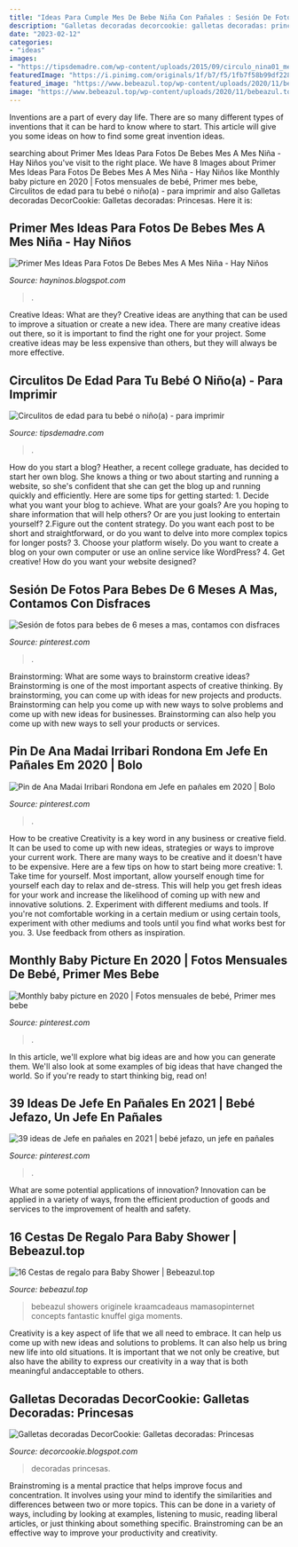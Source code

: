 ```yaml
---
title: "Ideas Para Cumple Mes De Bebe Niña Con Pañales : Sesión De Fotos Para Bebes De 6 Meses A Mas, Contamos Con Disfraces"
description: "Galletas decoradas decorcookie: galletas decoradas: princesas"
date: "2023-02-12"
categories:
- "ideas"
images:
- "https://tipsdemadre.com/wp-content/uploads/2015/09/circulo_nina01_mes.jpg"
featuredImage: "https://i.pinimg.com/originals/1f/b7/f5/1fb7f58b99df228bbfe2cf645e18289d.jpg"
featured_image: "https://www.bebeazul.top/wp-content/uploads/2020/11/bebeazul.top-12-5.jpg"
image: "https://www.bebeazul.top/wp-content/uploads/2020/11/bebeazul.top-12-5.jpg"
---
```



Inventions are a part of every day life. There are so many different types of inventions that it can be hard to know where to start. This article will give you some ideas on how to find some great invention ideas.

	

		
searching about Primer Mes Ideas Para Fotos De Bebes Mes A Mes Niña - Hay Niños you've visit to the right place. We have 8 Images about Primer Mes Ideas Para Fotos De Bebes Mes A Mes Niña - Hay Niños like Monthly baby picture en 2020 | Fotos mensuales de bebé, Primer mes bebe, Circulitos de edad para tu bebé o niño(a) - para imprimir and also Galletas decoradas DecorCookie: Galletas decoradas: Princesas. Here it is:
		
    
## Primer Mes Ideas Para Fotos De Bebes Mes A Mes Niña - Hay Niños

<img loading=lazy src="https://i.pinimg.com/originals/1f/b7/f5/1fb7f58b99df228bbfe2cf645e18289d.jpg" onerror="this.onerror=null;this.src='https://tse2.mm.bing.net/th?id=OIP.9v-UQHPyJZarbbBQbOApngAAAA&amp;pid=15.1';" alt="Primer Mes Ideas Para Fotos De Bebes Mes A Mes Niña - Hay Niños">

_Source: hayninos.blogspot.com_

>. 

	

Creative Ideas: What are they?
Creative ideas are anything that can be used to improve a situation or create a new idea. There are many creative ideas out there, so it is important to find the right one for your project. Some creative ideas may be less expensive than others, but they will always be more effective.

    
## Circulitos De Edad Para Tu Bebé O Niño(a) - Para Imprimir

<img loading=lazy src="https://tipsdemadre.com/wp-content/uploads/2015/09/circulo_nina01_mes.jpg" onerror="this.onerror=null;this.src='https://tse2.mm.bing.net/th?id=OIP.RxW-RlXLxBL52lJqXSl5WgHaJl&amp;pid=15.1';" alt="Circulitos de edad para tu bebé o niño(a) - para imprimir">

_Source: tipsdemadre.com_

>. 

	

How do you start a blog?
Heather, a recent college graduate, has decided to start her own blog. She knows a thing or two about starting and running a website, so she's confident that she can get the blog up and running quickly and efficiently. Here are some tips for getting started: 1. Decide what you want your blog to achieve. What are your goals? Are you hoping to share information that will help others? Or are you just looking to entertain yourself? 2.Figure out the content strategy. Do you want each post to be short and straightforward, or do you want to delve into more complex topics for longer posts? 3. Choose your platform wisely. Do you want to create a blog on your own computer or use an online service like WordPress? 4. Get creative! How do you want your website designed?

    
## Sesión De Fotos Para Bebes De 6 Meses A Mas, Contamos Con Disfraces

<img loading=lazy src="https://i.pinimg.com/originals/33/43/9f/33439facd8dc5e48621e8da6f67067d1.jpg" onerror="this.onerror=null;this.src='https://tse1.mm.bing.net/th?id=OIP.slZEIXNCgtX6tJ-SwGpOaQAAAA&amp;pid=15.1';" alt="Sesión de fotos para bebes de 6 meses a mas, contamos con disfraces">

_Source: pinterest.com_

>. 

	

Brainstorming: What are some ways to brainstorm creative ideas?
Brainstorming is one of the most important aspects of creative thinking. By brainstorming, you can come up with ideas for new projects and products. Brainstorming can help you come up with new ways to solve problems and come up with new ideas for businesses. Brainstorming can also help you come up with new ways to sell your products or services.

    
## Pin De Ana Madai Irribari Rondona Em Jefe En Pañales Em 2020 | Bolo

<img loading=lazy src="https://i.pinimg.com/originals/ff/0f/2a/ff0f2ab02267db78a34e24c2e08ba140.jpg" onerror="this.onerror=null;this.src='https://tse4.mm.bing.net/th?id=OIP.o7GUa14nNfrxtFGShI6XaQHaHa&amp;pid=15.1';" alt="Pin de Ana Madai Irribari Rondona em Jefe en pañales em 2020 | Bolo">

_Source: pinterest.com_

>. 

	

How to be creative
Creativity is a key word in any business or creative field. It can be used to come up with new ideas, strategies or ways to improve your current work. There are many ways to be creative and it doesn't have to be expensive. Here are a few tips on how to start being more creative: 1. Take time for yourself. Most important, allow yourself enough time for yourself each day to relax and de-stress. This will help you get fresh ideas for your work and increase the likelihood of coming up with new and innovative solutions. 2. Experiment with different mediums and tools. If you're not comfortable working in a certain medium or using certain tools, experiment with other mediums and tools until you find what works best for you. 3. Use feedback from others as inspiration.

    
## Monthly Baby Picture En 2020 | Fotos Mensuales De Bebé, Primer Mes Bebe

<img loading=lazy src="https://i.pinimg.com/originals/11/75/ea/1175eab1097467b979c1c7e33a84e556.jpg" onerror="this.onerror=null;this.src='https://tse2.mm.bing.net/th?id=OIP.rAxxGMdLdTbAI-dvgxks1wHaLL&amp;pid=15.1';" alt="Monthly baby picture en 2020 | Fotos mensuales de bebé, Primer mes bebe">

_Source: pinterest.com_

>. 

	

In this article, we'll explore what big ideas are and how you can generate them. We'll also look at some examples of big ideas that have changed the world. So if you're ready to start thinking big, read on!

    
## 39 Ideas De Jefe En Pañales En 2021 | Bebé Jefazo, Un Jefe En Pañales

<img loading=lazy src="https://i.pinimg.com/236x/1a/a9/29/1aa92918c688ed535d3610b422c8ea94.jpg" onerror="this.onerror=null;this.src='https://tse1.mm.bing.net/th?id=OIP.EoPDk4YhbyW1GCnNRV-CpgAAAA&amp;pid=15.1';" alt="39 ideas de Jefe en pañales en 2021 | bebé jefazo, un jefe en pañales">

_Source: pinterest.com_

>. 

	

What are some potential applications of innovation?
Innovation can be applied in a variety of ways, from the efficient production of goods and services to the improvement of health and safety.

    
## 16 Cestas De Regalo Para Baby Shower | Bebeazul.top

<img loading=lazy src="https://www.bebeazul.top/wp-content/uploads/2020/11/bebeazul.top-12-5.jpg" onerror="this.onerror=null;this.src='https://tse4.mm.bing.net/th?id=OIP.SZf9v7LGQ3gLiWvD4u-OSQHaJy&amp;pid=15.1';" alt="16 Cestas de regalo para Baby Shower | Bebeazul.top">

_Source: bebeazul.top_

>bebeazul showers originele kraamcadeaus mamasopinternet concepts fantastic knuffel giga moments. 

	

Creativity is a key aspect of life that we all need to embrace. It can help us come up with new ideas and solutions to problems. It can also help us bring new life into old situations. It is important that we not only be creative, but also have the ability to express our creativity in a way that is both meaningful andacceptable to others.

    
## Galletas Decoradas DecorCookie: Galletas Decoradas: Princesas

<img loading=lazy src="http://4.bp.blogspot.com/-WEbOFYFquMw/T3CBOT4yZFI/AAAAAAAAAUc/GfVPc7I7_pk/s1600/100_0692.JPG" onerror="this.onerror=null;this.src='https://tse1.mm.bing.net/th?id=OIP.sEs6zor9ySt_n80-2JgUlAHaJ4&amp;pid=15.1';" alt="Galletas decoradas DecorCookie: Galletas decoradas: Princesas">

_Source: decorcookie.blogspot.com_

>decoradas princesas. 

	

Brainstroming is a mental practice that helps improve focus and concentration. It involves using your mind to identify the similarities and differences between two or more topics. This can be done in a variety of ways, including by looking at examples, listening to music, reading liberal articles, or just thinking about something specific. Brainstroming can be an effective way to improve your productivity and creativity.

